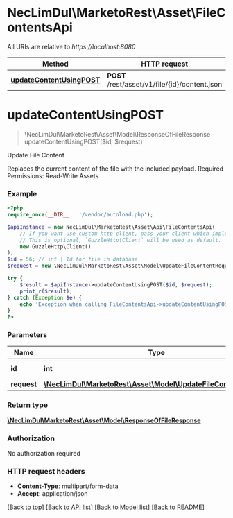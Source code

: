 # NecLimDul\MarketoRest\Asset\FileContentsApi

All URIs are relative to *https://localhost:8080*

Method | HTTP request | Description
------------- | ------------- | -------------
[**updateContentUsingPOST**](FileContentsApi.md#updateContentUsingPOST) | **POST** /rest/asset/v1/file/{id}/content.json | Update File Content


# **updateContentUsingPOST**
> \NecLimDul\MarketoRest\Asset\Model\ResponseOfFileResponse updateContentUsingPOST($id, $request)

Update File Content

Replaces the current content of the file with the included payload.  Required Permissions: Read-Write Assets

### Example
```php
<?php
require_once(__DIR__ . '/vendor/autoload.php');

$apiInstance = new NecLimDul\MarketoRest\Asset\Api\FileContentsApi(
    // If you want use custom http client, pass your client which implements `GuzzleHttp\ClientInterface`.
    // This is optional, `GuzzleHttp\Client` will be used as default.
    new GuzzleHttp\Client()
);
$id = 56; // int | Id for file in database
$request = new \NecLimDul\MarketoRest\Asset\Model\UpdateFileContentRequest(); // \NecLimDul\MarketoRest\Asset\Model\UpdateFileContentRequest | request

try {
    $result = $apiInstance->updateContentUsingPOST($id, $request);
    print_r($result);
} catch (Exception $e) {
    echo 'Exception when calling FileContentsApi->updateContentUsingPOST: ', $e->getMessage(), PHP_EOL;
}
?>
```

### Parameters

Name | Type | Description  | Notes
------------- | ------------- | ------------- | -------------
 **id** | **int**| Id for file in database |
 **request** | [**\NecLimDul\MarketoRest\Asset\Model\UpdateFileContentRequest**](../Model/UpdateFileContentRequest.md)| request |

### Return type

[**\NecLimDul\MarketoRest\Asset\Model\ResponseOfFileResponse**](../Model/ResponseOfFileResponse.md)

### Authorization

No authorization required

### HTTP request headers

 - **Content-Type**: multipart/form-data
 - **Accept**: application/json

[[Back to top]](#) [[Back to API list]](../../README.md#documentation-for-api-endpoints) [[Back to Model list]](../../README.md#documentation-for-models) [[Back to README]](../../README.md)

